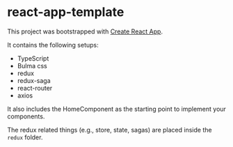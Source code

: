 # react-app-template

This project was bootstrapped with [Create React App](https://github.com/facebook/create-react-app).

It contains the following setups:
- TypeScript
- Bulma css
- redux
- redux-saga
- react-router
- axios

It also includes the HomeComponent as the starting point to implement your components.

The redux related things (e.g., store, state, sagas) are placed inside the `redux` folder.
